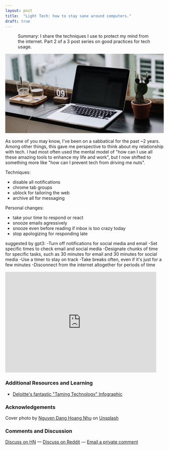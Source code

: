 ```yaml
---
layout: post
title:  "Light Tech: how to stay sane around computers."
draft: true
---
```

<figure>
  <figcaption style="text-align: left">
  Summary: I share the techniques I use to protect my mind from the internet. Part 2 of a 3 post series on good practices for tech usage.
  </figcaption>
</figure>
<img class="cover" src="/img/light-tech/cover.jpg">

<span class="first-letter">A</span>s some of you may know, I've been on a sabbatical for the past ~2 years. Among other things, this gave me perspective to think about my relationship with tech. I had most often used the mental model of "how can I use all these amazing tools to enhance my life and work", but I now shifted to something more like "how can I prevent tech from driving me nuts". 

Techniques:
- disable all notifications
- chrome tab groups
- ublock for tailoring the web
- archive all for messaging

Personal changes:
- take your time to respond or react
- snooze emails agressively
 - snooze even before reading if inbox is too crazy today
- stop apologizing for responding late

suggested by gpt3:
-Turn off notifications for social media and email
-Set specific times to check email and social media
-Designate chunks of time for specific tasks, such as 30 minutes for email and 30 minutes for social media
-Use a timer to stay on track
-Take breaks often, even if it's just for a few minutes
-Disconnect from the internet altogether for periods of time

<div style="text-align: center">
	<iframe style="display:block;" src="https://maraoz.substack.com/embed" width="480" height="320" style="border:1px solid #EEE; background:white;" frameborder="0" scrolling="no"></iframe>
</div>

### Additional Resources and Learning
- [Deloitte's fantastic "Taming Technology" Infographic](https://www2.deloitte.com/content/dam/Deloitte/us/Documents/about-deloitte/us-about-deloitte-taming-technology.pdf)

### Acknowledgements

Cover photo by <a href="https://unsplash.com/@nguyendhn?utm_source=unsplash&utm_medium=referral&utm_content=creditCopyText">Nguyen Dang Hoang Nhu</a> on <a href="https://unsplash.com/s/photos/sleeping-computer?utm_source=unsplash&utm_medium=referral&utm_content=creditCopyText">Unsplash</a>
  
### Comments and Discussion
[Discuss on HN]() — [Discuss on Reddit]() — [Email a private comment](mailto:contact@maraoz.com)


